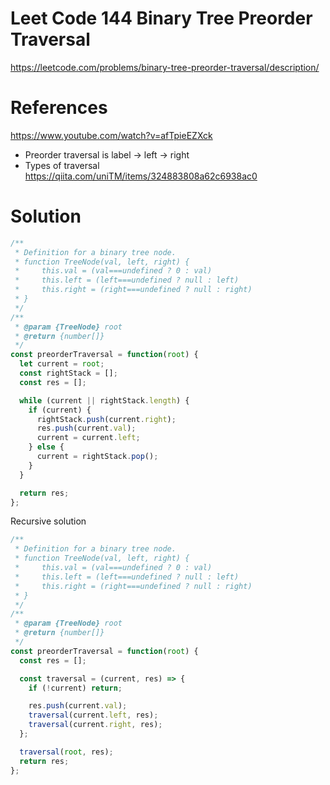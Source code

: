 # Leet Code 144  Binary Tree Preorder Traversal
https://leetcode.com/problems/binary-tree-preorder-traversal/description/
# References
https://www.youtube.com/watch?v=afTpieEZXck

- Preorder traversal is label -> left -> right
- Types of traversal
https://qiita.com/uniTM/items/324883808a62c6938ac0

# Solution

```javascript
/**
 * Definition for a binary tree node.
 * function TreeNode(val, left, right) {
 *     this.val = (val===undefined ? 0 : val)
 *     this.left = (left===undefined ? null : left)
 *     this.right = (right===undefined ? null : right)
 * }
 */
/**
 * @param {TreeNode} root
 * @return {number[]}
 */
const preorderTraversal = function(root) {
  let current = root;
  const rightStack = [];
  const res = [];

  while (current || rightStack.length) {
    if (current) {
      rightStack.push(current.right);
      res.push(current.val);
      current = current.left;
    } else {
      current = rightStack.pop();
    }
  }

  return res;
};
```

Recursive solution
```javascript
/**
 * Definition for a binary tree node.
 * function TreeNode(val, left, right) {
 *     this.val = (val===undefined ? 0 : val)
 *     this.left = (left===undefined ? null : left)
 *     this.right = (right===undefined ? null : right)
 * }
 */
/**
 * @param {TreeNode} root
 * @return {number[]}
 */
const preorderTraversal = function(root) {
  const res = [];

  const traversal = (current, res) => {
    if (!current) return;

    res.push(current.val);
    traversal(current.left, res);
    traversal(current.right, res);
  };

  traversal(root, res);
  return res;
};
```
